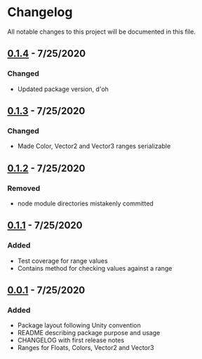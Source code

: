 # Changelog
All notable changes to this project will be documented in this file.

## [0.1.4] - 7/25/2020
### Changed
- Updated package version, d'oh

## [0.1.3] - 7/25/2020
### Changed
- Made Color, Vector2 and Vector3 ranges serializable

## [0.1.2] - 7/25/2020
### Removed
- node module directories mistakenly committed

## [0.1.1] - 7/25/2020
### Added
- Test coverage for range values
- Contains method for checking values against a range 

## [0.0.1] - 7/25/2020
### Added
- Package layout following Unity convention
- README describing package purpose and usage
- CHANGELOG with first release notes
- Ranges for Floats, Colors, Vector2 and Vector3

[0.1.4]: https://github.com/Catsuko/Gangplank/releases/tag/v0.1.4
[0.1.3]: https://github.com/Catsuko/Gangplank/releases/tag/v0.1.3
[0.1.2]: https://github.com/Catsuko/Gangplank/releases/tag/v0.1.2
[0.1.1]: https://github.com/Catsuko/Gangplank/releases/tag/v0.1.1
[0.0.1]: https://github.com/Catsuko/Gangplank/releases/tag/v0.0.1
